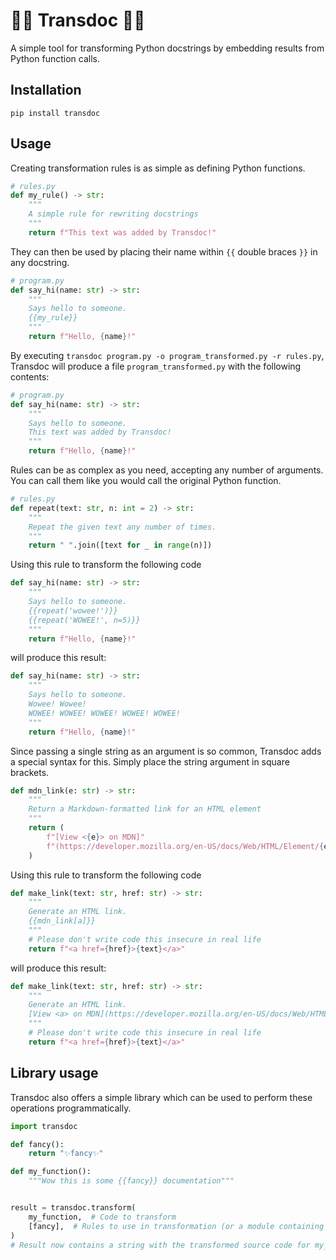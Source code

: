 # 🏳‍⚧ Transdoc 🏳️‍⚧️

A simple tool for transforming Python docstrings by embedding results from
Python function calls.

## Installation

`pip install transdoc`

## Usage

Creating transformation rules is as simple as defining Python functions.

```py
# rules.py
def my_rule() -> str:
    """
    A simple rule for rewriting docstrings
    """
    return f"This text was added by Transdoc!"
```

They can then be used by placing their name within `{{` double braces `}}` in
any docstring.

```py
# program.py
def say_hi(name: str) -> str:
    """
    Says hello to someone.
    {{my_rule}}
    """
    return f"Hello, {name}!"
```

By executing `transdoc program.py -o program_transformed.py -r rules.py`,
Transdoc will produce a file `program_transformed.py` with the following
contents:

```py
# program.py
def say_hi(name: str) -> str:
    """
    Says hello to someone.
    This text was added by Transdoc!
    """
    return f"Hello, {name}!"
```

Rules can be as complex as you need, accepting any number of arguments. You can
call them like you would call the original Python function.

```py
# rules.py
def repeat(text: str, n: int = 2) -> str:
    """
    Repeat the given text any number of times.
    """
    return " ".join([text for _ in range(n)])
```

Using this rule to transform the following code

```py
def say_hi(name: str) -> str:
    """
    Says hello to someone.
    {{repeat('wowee!')}}
    {{repeat('WOWEE!', n=5)}}
    """
    return f"Hello, {name}!"
```

will produce this result:

```py
def say_hi(name: str) -> str:
    """
    Says hello to someone.
    Wowee! Wowee!
    WOWEE! WOWEE! WOWEE! WOWEE! WOWEE!
    """
    return f"Hello, {name}!"
```

Since passing a single string as an argument is so common, Transdoc adds a
special syntax for this. Simply place the string argument in square brackets.

```py
def mdn_link(e: str) -> str:
    """
    Return a Markdown-formatted link for an HTML element
    """
    return (
        f"[View <{e}> on MDN]"
        f"(https://developer.mozilla.org/en-US/docs/Web/HTML/Element/{e})"
    )
```

Using this rule to transform the following code

```py
def make_link(text: str, href: str) -> str:
    """
    Generate an HTML link.
    {{mdn_link[a]}}
    """
    # Please don't write code this insecure in real life
    return f"<a href={href}>{text}</a>"
```

will produce this result:

```py
def make_link(text: str, href: str) -> str:
    """
    Generate an HTML link.
    [View <a> on MDN](https://developer.mozilla.org/en-US/docs/Web/HTML/Element/a)
    """
    # Please don't write code this insecure in real life
    return f"<a href={href}>{text}</a>"
```

## Library usage

Transdoc also offers a simple library which can be used to perform these
operations programmatically.

```py
import transdoc

def fancy():
    return "✨fancy✨"

def my_function():
    """Wow this is some {{fancy}} documentation"""


result = transdoc.transform(
    my_function,  # Code to transform
    [fancy],  # Rules to use in transformation (or a module containing rules)
)
# Result now contains a string with the transformed source code for my_function
```
